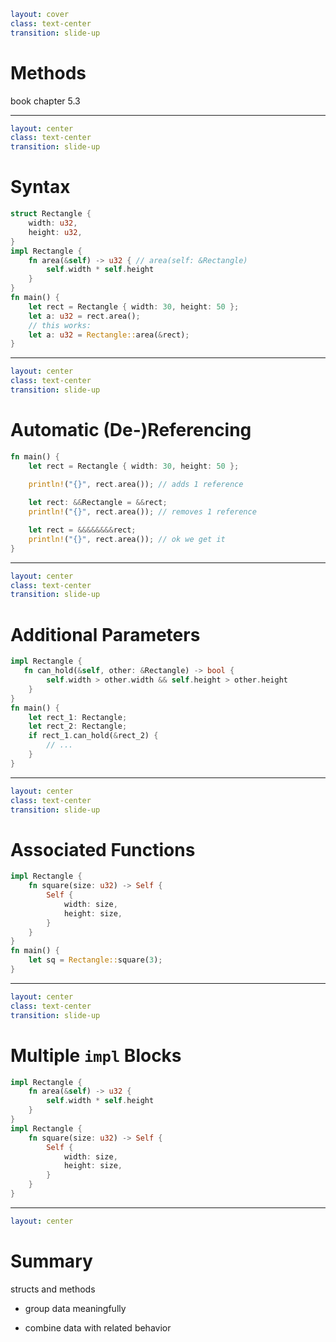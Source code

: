 ```yaml
layout: cover
class: text-center
transition: slide-up
```

# Methods

book chapter 5.3

---

```yaml
layout: center
class: text-center
transition: slide-up
```

# Syntax

```rust {5-9,12,14}
struct Rectangle {
    width: u32,
    height: u32,
}
impl Rectangle {
    fn area(&self) -> u32 { // area(self: &Rectangle)
        self.width * self.height
    }
}
fn main() {
    let rect = Rectangle { width: 30, height: 50 };
    let a: u32 = rect.area();
    // this works:
    let a: u32 = Rectangle::area(&rect);
}
```

<div
    style="background-color: red"
    class="h-0.8 rounded absolute top-62.5 left-72.2 w-7.5"
></div>
<div
    style="background-color: red"
    class="h-0.8 rounded absolute top-67.3 left-97 w-11"
></div>

---

```yaml
layout: center
class: text-center
transition: slide-up
```

# Automatic (De-)Referencing

```rust
fn main() {
    let rect = Rectangle { width: 30, height: 50 };
    
    println!("{}", rect.area()); // adds 1 reference

    let rect: &&Rectangle = &&rect;
    println!("{}", rect.area()); // removes 1 reference

    let rect = &&&&&&&&rect;
    println!("{}", rect.area()); // ok we get it
}
```

---

```yaml
layout: center
class: text-center
transition: slide-up
```

# Additional Parameters

```rust {2-4,7-9}
impl Rectangle {
   fn can_hold(&self, other: &Rectangle) -> bool {
        self.width > other.width && self.height > other.height
    }
}
fn main() {
    let rect_1: Rectangle;
    let rect_2: Rectangle;
    if rect_1.can_hold(&rect_2) {
        // ...
    }
}
```

<div
    style="background-color: red"
    class="h-0.8 rounded absolute top-55 left-94 w-50"
></div>
<div
    style="background-color: red"
    class="h-0.8 rounded absolute top-90 left-110 w-3"
></div>

---

```yaml
layout: center
class: text-center
transition: slide-up
```

# Associated Functions

```rust {2-7,10}
impl Rectangle {
    fn square(size: u32) -> Self {
        Self {
            width: size,
            height: size,
        }
    }
}
fn main() {
    let sq = Rectangle::square(3);
}
```

<div
    style="background-color: red"
    class="h-0.8 rounded absolute top-57.5 left-145 w-14"
></div>

---

```yaml
layout: center
class: text-center
transition: slide-up
```

# Multiple `impl` Blocks

```rust {1-2,4-7,12-13}
impl Rectangle {
    fn area(&self) -> u32 {
        self.width * self.height
    }
}
impl Rectangle {
    fn square(size: u32) -> Self {
        Self {
            width: size,
            height: size,
        }
    }
}
```

---

```yaml
layout: center
```

# Summary

structs and methods

- group data meaningfully

- combine data with related behavior

